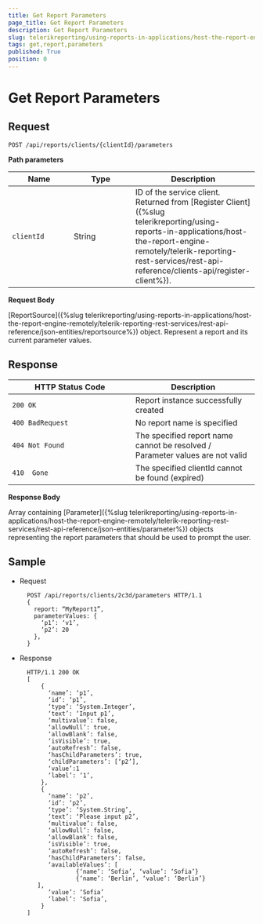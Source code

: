```yaml
---
title: Get Report Parameters
page_title: Get Report Parameters 
description: Get Report Parameters
slug: telerikreporting/using-reports-in-applications/host-the-report-engine-remotely/telerik-reporting-rest-services/rest-api-reference/report-parameters-api/get-report-parameters
tags: get,report,parameters
published: True
position: 0
---
```

<style>
table th:first-of-type {
    width: 25%;
}
table th:nth-of-type(2) {
    width: 25%;
}
table th:nth-of-type(3) {
    width: 50%;
}
</style>

# Get Report Parameters

## Request
    
	POST /api/reports/clients/{clientId}/parameters

__Path parameters__ 

| Name | Type | Description |
| ------ | ------ | ------ |
|`clientId`|String|ID of the service client. Returned from [Register Client]({%slug telerikreporting/using-reports-in-applications/host-the-report-engine-remotely/telerik-reporting-rest-services/rest-api-reference/clients-api/register-client%}).|

__Request Body__ 

[ReportSource]({%slug telerikreporting/using-reports-in-applications/host-the-report-engine-remotely/telerik-reporting-rest-services/rest-api-reference/json-entities/reportsource%}) object. Represent a report and its current parameter values. 

## Response

| HTTP Status Code | Description |
| ------ | ------ |
|`200 OK`|Report instance successfully created|
|`400 BadRequest`|No report name is specified|
|`404 Not Found`|The specified report name cannot be resolved / Parameter values are not valid|
|`410  Gone`|The specified clientId cannot be found (expired)|

__Response Body__ 

Array containing [Parameter]({%slug telerikreporting/using-reports-in-applications/host-the-report-engine-remotely/telerik-reporting-rest-services/rest-api-reference/json-entities/parameter%}) objects representing the report parameters that should be used to prompt the user. 

## Sample

* Request 

		POST /api/reports/clients/2c3d/parameters HTTP/1.1
		{
		  report: “MyReport1”,
		  parameterValues: {
			‘p1’: ‘v1’,
			‘p2’: 20
		  },
		}

* Response  

		HTTP/1.1 200 OK
		[
			{
			  ‘name’: ‘p1’,
			  ‘id’: ‘p1’,
			  ‘type’: ‘System.Integer’,
			  ‘text’: ‘Input p1’,
			  ‘multivalue’: false,
			  ‘allowNull’: true,
			  ‘allowBlank’: false,
			  ‘isVisible’: true,
			  ‘autoRefresh’: false,
			  ‘hasChildParameters’: true,
			  ‘childParameters’: [‘p2’],
			  ‘value’:1
			  ‘label’: ‘1’,
			},
			{
			  ‘name’: ‘p2’,
			  ‘id’: ‘p2’,
			  ‘type’: ‘System.String’,
			  ‘text’: ‘Please input p2’,
			  ‘multivalue’: false,
			  ‘allowNull’: false,
			  ‘allowBlank’: false,
			  ‘isVisible’: true,
			  ‘autoRefresh’: false,
			  ‘hasChildParameters’: false,
			  ‘availableValues’: [
					  {‘name’: ‘Sofia’, ‘value’: ‘Sofia’}
					  {‘name’: ‘Berlin’, ‘value’: ‘Berlin’}
		   ],
			  ‘value’: ‘Sofia’
			  ‘label’: ‘Sofia’,
			}
		]

